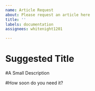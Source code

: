 ```yaml
---
name: Article Request
about: Please request an article here
title: ''
labels: documentation
assignees: whitenight1201

---
```


# Suggested Title

#A Small Description

#How soon do you need it?
